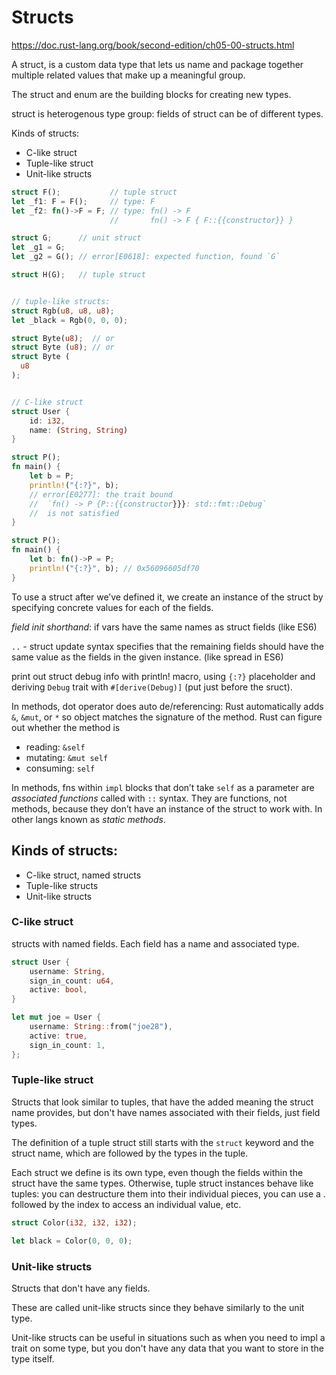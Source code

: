 # Structs
https://doc.rust-lang.org/book/second-edition/ch05-00-structs.html

A struct, is a custom data type that lets us name and package together multiple 
related values that make up a meaningful group.

The struct and enum are the building blocks for creating new types.

struct is heterogenous type group: fields of struct can be of different types.

Kinds of structs:
- C-like struct
- Tuple-like struct
- Unit-like structs



```rust
struct F();           // tuple struct
let _f1: F = F();     // type: F
let _f2: fn()->F = F; // type: fn() -> F
                      //       fn() -> F { F::{{constructor}} }

struct G;      // unit struct
let _g1 = G;
let _g2 = G(); // error[E0618]: expected function, found `G`

struct H(G);   // tuple struct


// tuple-like structs:
struct Rgb(u8, u8, u8);
let _black = Rgb(0, 0, 0);

struct Byte(u8);  // or
struct Byte (u8); // or
struct Byte (
  u8
);


// C-like struct
struct User {
    id: i32,
    name: (String, String)
}
```


```rust
struct P();
fn main() {
    let b = P;
    println!("{:?}", b);
    // error[E0277]: the trait bound 
    //  `fn() -> P {P::{{constructor}}}: std::fmt::Debug`
    //  is not satisfied
}

struct P();
fn main() {
    let b: fn()->P = P;
    println!("{:?}", b); // 0x56096605df70
}
```



To use a struct after we’ve defined it, we create an instance of
the struct by specifying concrete values for each of the fields.

*field init shorthand*: if vars have the same names as struct fields (like ES6)

`..` - struct update syntax specifies that the remaining fields should have
the same value as the fields in the given instance. (like spread in ES6)

print out struct debug info with println! macro, using `{:?}` placeholder and 
  deriving `Debug` trait with `#[derive(Debug)]` (put just before the sruct).

In methods, dot operator does auto de/referencing: Rust automatically adds 
  `&`, `&mut`, or `*` so object matches the signature of the method.
  Rust can figure out whether the method is
  - reading: `&self`
  - mutating: `&mut self`
  - consuming: `self`

In methods, fns within `impl` blocks that don’t take `self` as a parameter
  are *associated functions* called with `::` syntax. They are functions, not 
  methods, because they don’t have an instance of the struct to work with.
  In other langs known as *static methods*.

## Kinds of structs:
- C-like struct, named structs
- Tuple-like structs
- Unit-like structs


### C-like struct
structs with named fields. Each field has a name and associated type.

```rust
struct User {
    username: String,
    sign_in_count: u64,
    active: bool,
}

let mut joe = User {
    username: String::from("joe28"),
    active: true,
    sign_in_count: 1,
};
```

### Tuple-like struct
Structs that look similar to tuples, that have the added meaning the struct name provides, but don't have names associated with their fields, just field types.

The definition of a tuple struct still starts with the `struct` keyword and the struct name, which are followed by the types in the tuple.

Each struct we define is its own type, even though the fields within the struct 
have the same types. Otherwise, tuple struct instances behave like tuples:
you can destructure them into their individual pieces,
you can use a . followed by the index to access an individual value, etc.


```rust
struct Color(i32, i32, i32);

let black = Color(0, 0, 0);
```



### Unit-like structs
Structs that don't have any fields.

These are called unit-like structs since they behave similarly to the unit type. 

Unit-like structs can be useful in situations such as when you need to
impl a trait on some type, but you don't have any data that you want to
store in the type itself.


